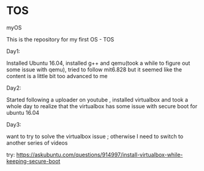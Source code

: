 # TOS
myOS

This is the repository for my first OS - TOS

Day1:

Installed Ubuntu 16.04, installed g++ and qemu(took a while to figure out some issue with qemu), tried to follow mit6.828 but it seemed like the content is a little bit too advanced to me

Day2:

Started following a uploader on youtube , installed virtualbox and took a whole day to realize that the virtualbox has some issue with secure boot for ubuntu 16.04

Day3:

want to try to solve the virtualbox issue ; otherwise I need to switch to another series of videos 

try: https://askubuntu.com/questions/914997/install-virtualbox-while-keeping-secure-boot
